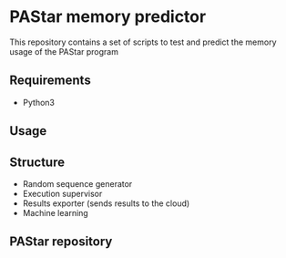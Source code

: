# PAStar memory predictor

This repository contains a set of scripts to test and predict the memory usage of the PAStar program

## Requirements

* Python3

## Usage


## Structure

* Random sequence generator
* Execution supervisor
* Results exporter (sends results to the cloud)
* Machine learning

## PAStar repository

